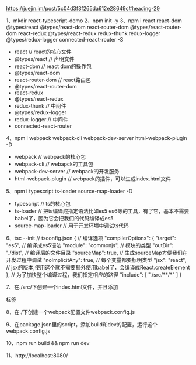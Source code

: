 https://juejin.im/post/5c04d3f3f265da612e28649c#heading-29


1、mkdir react-typescript-demo
2、npm init -y
3、npm i react react-dom @types/react @types/react-dom react-router-dom @types/react-router-dom react-redux @types/react-redux redux-thunk redux-logger @types/redux-logger connected-react-router -S

- react // react的核心文件
- @types/react // 声明文件
- react-dom // react dom的操作包
- @types/react-dom 
- react-router-dom // react路由包
- @types/react-router-dom
- react-redux
- @types/react-redux
- redux-thunk  // 中间件
- @types/redux-logger
- redux-logger // 中间件
- connected-react-router

4、npm i webpack webpack-cli webpack-dev-server html-webpack-plugin -D

- webpack // webpack的核心包
- webpack-cli // webapck的工具包
- webpack-dev-server // webpack的开发服务
- html-webpack-plugin // webpack的插件，可以生成index.html文件

5、npm i typescript ts-loader source-map-loader -D

- typescript // ts的核心包
- ts-loader // 把ts编译成指定语法比如es5 es6等的工具，有了它，基本不需要babel了，因为它会把我们的代码编译成es5
- source-map-loader // 用于开发环境中调试ts代码

6、tsc --init
// tsconfig.json
{
  // 编译选项
  "compilerOptions": {
    "target": "es5", // 编译成es5语法
    "module": "commonjs", // 模块的类型
    "outDir": "./dist", // 编译后的文件目录
    "sourceMap": true, // 生成sourceMap方便我们在开发过程中调试
    "noImplicitAny": true, // 每个变量都要标明类型
    "jsx": "react", // jsx的版本,使用这个就不需要额外使用babel了，会编译成React.createElement
  },
  // 为了加快整个编译过程，我们指定相应的路径
  "include": [
    "./src/**/*"
  ]
}

7、在./src/下创建一个index.html文件，并且添加<div id='app'></div>标签

8、在./下创建一个webpack配置文件webpack.config.js

9、在package.json里的script，添加build和dev的配置，运行这个webpack.config.js

10、npm run build && npm run dev

11、http://localhost:8080/
